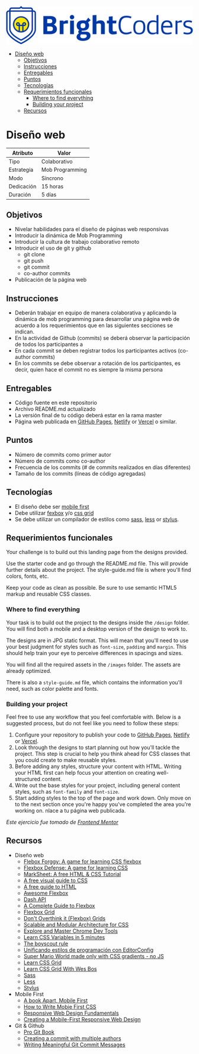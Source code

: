 ![BrightCoders Logo](img/logo.png)

- [Diseño web](#diseño-web)
  - [Objetivos](#objetivos)
  - [Instrucciones](#instrucciones)
  - [Entregables](#entregables)
  - [Puntos](#puntos)
  - [Tecnologías](#tecnologías)
  - [Requerimientos funcionales](#requerimientos-funcionales)
    - [Where to find everything](#where-to-find-everything)
    - [Building your project](#building-your-project)
  - [Recursos](#recursos)
  
# Diseño web

  Atributo |  Valor
 --- | --- |
 Tipo | Colaborativo
 Estrategia | Mob Programming
 Modo | Síncrono
 Dedicación | 15 horas
 Duración | 5 días

## Objetivos

- Nivelar habilidades para el diseño de páginas web responsivas
- Introducir la dinámica de Mob Programming
- Introducir la cultura de trabajo colaborativo remoto
- Introducir el uso de git y github
  - git clone
  - git push
  - git commit
  - co-author commits
- Publicación de la página web

## Instrucciones

- Deberán trabajar en equipo de manera colaborativa y aplicando la dinámica de mob programming para desarrollar una página web de acuerdo a los requerimientos que en las siguientes secciones se indican.
- En la actividad de Github (commits) se deberá observar la participación de todos los participantes a
- En cada commit se deben registrar todos los participantes activos (co-author commits)
- En los commits se debe observar a rotación de los participantes, es decir, quien hace el commit no es siempre la misma persona

## Entregables

- Código fuente en este repositorio
- Archivo README.md actualizado
- La versión final de tu código deberá estar en la rama master
- Página web publicada en [GitHub Pages](https://pages.github.com), [Netlify](https://www.netlify.com) or [Vercel](https://vercel.com/) o similar.

## Puntos

- Número de commits como primer autor
- Número de commits como co-author
- Frecuencia de los commits (# de commits realizados en días diferentes)
- Tamaño de los commits (líneas de código agregadas)

## Tecnologías

- El diseño debe ser [mobile first](https://medium.com/@Vincentxia77/what-is-mobile-first-design-why-its-important-how-to-make-it-7d3cf2e29d00)
- Debe utilizar [fexbox](https://css-tricks.com/snippets/css/a-guide-to-flexbox/) y/o [css grid](https://css-tricks.com/snippets/css/complete-guide-grid/)
- Se debe utilizar un compilador de estilos como [sass](https://sass-lang.com/), [less](http://lesscss.org/) or [stylus](https://stylus-lang.com/).

## Requerimientos funcionales

Your challenge is to build out this landing page from the designs provided.

Use the starter code and go through the README.md file. This will provide further details about the project. The style-guide.md file is where you'll find colors, fonts, etc.

Keep your code as clean as possible. Be sure to use semantic HTML5 markup and reusable CSS classes.
  
### Where to find everything

Your task is to build out the project to the designs inside the `/design` folder. You will find both a mobile and a desktop version of the design to work to. 

The designs are in JPG static format. This will mean that you'll need to use your best judgment for styles such as `font-size`, `padding` and `margin`. This should help train your eye to perceive differences in spacings and sizes.

You will find all the required assets in the `/images` folder. The assets are already optimized.

There is also a `style-guide.md` file, which contains the information you'll need, such as color palette and fonts.

### Building your project

Feel free to use any workflow that you feel comfortable with. Below is a suggested process, but do not feel like you need to follow these steps:

1. Configure your repository to publish your code to [GitHub Pages](https://pages.github.com), [Netlify](https://www.netlify.com) or [Vercel](https://vercel.com/).
2. Look through the designs to start planning out how you'll tackle the project. This step is crucial to help you think ahead for CSS classes that you could create to make reusable styles.
3. Before adding any styles, structure your content with HTML. Writing your HTML first can help focus your attention on creating well-structured content.
4. Write out the base styles for your project, including general content styles, such as `font-family` and `font-size`.
5. Start adding styles to the top of the page and work down. Only move on to the next section once you're happy you've completed the area you're working on.
nlace a tu página web publicada.

*Este ejercicio fue tomado de [Frontend Mentor](https://www.frontendmentor.io)*

## Recursos

- Diseño web
  - [Flebox Forggy: A game for learning CSS flexbox](http://flexboxfroggy.com/#es)
  - [Flexbox Defense: A game for learning CSS](http://www.flexboxdefense.com/)
  - [MarkSheet: A free HTML & CSS Tutorial](https://marksheet.io/)
  - [A free visual guide to CSS](https://cssreference.io/)
  - [A free guide to HTML](https://htmlreference.io/)
  - [Awesome Flexbox](https://github.com/afonsopacifer/awesome-flexbox)
  - [Dash API](https://kapeli.com/dash)
  - [A Complete Guide to Flexbox](https://css-tricks.com/snippets/css/a-guide-to-flexbox/)
  - [Flexbox Grid](http://flexboxgrid.com/)
  - [Don't Overthink it (Flexbox) Grids](https://css-tricks.com/dont-overthink-flexbox-grids/)
  - [Scalable and Modular Architecture for CSS](https://drive.google.com/file/d/1792A2pkriOnjwb7Lh7MPtx7lUuSusrub/view?usp=sharing)
  - [Explore and Master Chrome Dev Tools](http://discover-devtools.codeschool.com/)
  - [Learn CSS Variables in 5 minutes](https://medium.freecodecamp.org/learn-css-variables-in-5-minutes-80cf63b4025d)
  - [The boyscout rule](https://medium.com/@biratkirat/step-8-the-boy-scout-rule-robert-c-martin-uncle-bob-9ac839778385)
  - [Unificando estilos de programación con EditorConfig](http://juancrg90.me/unificando-estilos-de-programacion-con-editorconfig-2/)
  - [Super Mario World made only with CSS gradients - no JS](https://medium.com/@alcidesqueiroz/super-mario-world-in-css-100-css-no-javascript-no-embedded-images-data-uris-no-external-e43dc0c2b1f4)
  - [Learn CSS Grid](https://learncssgrid.com/)
  - [Learn CSS Grid With Wes Bos](https://cssgrid.io/)
  - [Sass](https://sass-lang.com/)
  - [Less](http://lesscss.org/)
  - [Stylus](https://stylus-lang.com/)
- Mobile First
  - [A book Apart, Mobile First](https://abookapart.com/products/mobile-first)
  - [How to Write Mobie First CSS](https://zellwk.com/blog/how-to-write-mobile-first-css/)
  - [Responsive Web Design Fundamentals](https://classroom.udacity.com/courses/ud893)
  - [Creating a Mobile-First Responsive Web Design](https://www.html5rocks.com/en/mobile/responsivedesign/)
- Git & Github
  - [Pro Git Book](https://git-scm.com/book/en/v2)
  - [Creating a commit with multiple authors](https://docs.github.com/en/enterprise-cloud@latest/pull-requests/committing-changes-to-your-project/creating-and-editing-commits/creating-a-commit-with-multiple-authors)
  - [Writing Meaningful Git Commit Messages](https://betterprogramming.pub/you-need-meaningful-commit-messages-d869e44e98d4)
